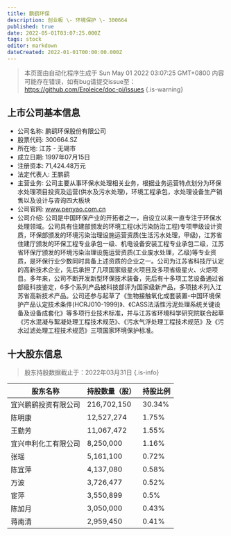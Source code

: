 ```yaml
---
title: 鹏鹞环保
description: 创业板 \- 环境保护 \- 300664
published: true
date: 2022-05-01T03:07:25.000Z
tags: stock
editor: markdown
dateCreated: 2022-01-01T00:00:00.000Z
---
```


> 本页面由自动化程序生成于 Sun May 01 2022 03:07:25 GMT+0800
> 内容可能存在错误，如有bug请提交issue至：https://github.com/Eroleice/doc-pi/issues
{.is-warning}

## 上市公司基本信息
- 公司名称: 鹏鹞环保股份有限公司
- 股票代码: 300664.SZ
- 所在地: 江苏 - 无锡市
- 成立日期: 1997年07月15日
- 注册资本: 71,424.48万元
- 法定代表人: 王鹏鹞
- 主营业务: 公司主要从事环保水处理相关业务，根据业务运营特点划分为环保水处理项目投资及运营(供水及污水处理)，环境工程承包，水处理设备生产销售以及设计与咨询四大板块
- 公司官网: www.penyao.com.cn
- 公司介绍: 公司是中国环保产业的开拓者之一，自设立以来一直专注于环保水处理领域。公司具有住建部颁发的环境工程(水污染防治工程)专项甲级设计资质，环保部颁发的环境污染治理设施运营资质(生活污水处理，甲级)，江苏省住建厅颁发的环保工程专业承包一级、机电设备安装工程专业承包二级，江苏省环保厅颁发的环境污染治理设施运营资质(工业废水处理，乙级)等专业资质，是环保行业少数同时具备上述资质的企业之一。公司为江苏省科技厅认定的高新技术企业，先后承担了几项国家级星火项目及多项省级星火、火炬项目。多年来，公司不断开发新型环保技术装备，先后有十多项工艺设备通过省部级科技鉴定，6多个系列产品被科技部评为国家级新产品，多项技术列入江苏省高新技术产品。公司还参与起草了《生物接触氧化成套装置-中国环境保护产品认定技术条件(HCRJ010-1999)》、《CASS法活性污泥处理系统关键设备及设备成套化》等多项行业技术标准，并与江苏省环境科学研究院联合起草《污水混凝与絮凝处理工程技术规范》、《污水气浮处理工程技术规范》及《污水过滤处理工程技术规范》三项国家环境保护标准。


## 十大股东信息
> 股东持股数据截止于：2022年03月31日
{.is-info}

| 股东名称 | 持股数量（股） | 持股比例 |
| --- | --- | --- |
| 宜兴鹏鹞投资有限公司 | 216,702,150 | 30.34% |
| 陈明康 | 12,527,274 | 1.75% |
| 王勤芳 | 11,067,472 | 1.55% |
| 宜兴申利化工有限公司 | 8,250,000 | 1.16% |
| 张瑶 | 5,161,100 | 0.72% |
| 陈宜萍 | 4,137,080 | 0.58% |
| 万波 | 3,726,477 | 0.52% |
| 宦萍 | 3,550,899 | 0.5% |
| 陈加月 | 3,050,000 | 0.43% |
| 蒋南清 | 2,959,450 | 0.41% |





